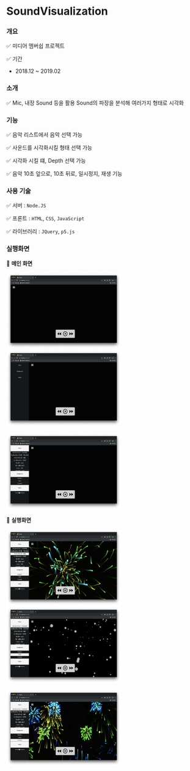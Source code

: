 # SoundVisualization
### 개요

✅ 미디어 멤버쉽 프로젝트

✅ 기간 

- 2018.12 ~ 2019.02



### 소개

✅ Mic, 내장 Sound 등을 활용 Sound의 파장을 분석해 여러가지 형태로 시각화



### 기능

✅ 음악 리스트에서 음악 선택 가능

✅ 사운드를 시각화시킬 형태 선택 가능

✅ 시각화 시킬 떄, Depth 선택 가능

✅ 음악 10초 앞으로, 10초 뒤로, 일시정지, 재생 기능



### 사용 기술

✅ 서버 : `Node.JS`

✅ 프론트 : `HTML`, `CSS`, `JavaScript`

✅ 라이브러리 : `JQuery`, `p5.js`



### 실행화면

🔵 **메인 화면**

<img src="./image/main.png" width="300" height="200px"/><img src="./image/main1.png" width="300" height="200px"/>

<img src="./image/main2.png" width="300" height="200px"/>

🔵 **실행화면**

<img src="./image/excute.png" width="300" height="200px"/><img src="./image/excute2.png" width="300" height="200px"/>

<img src="./image/excute3.png" width="300" height="200px"/>